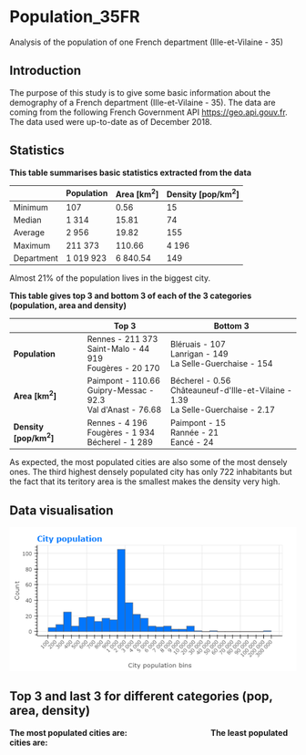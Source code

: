 # Population_35FR
Analysis of the population of one French department (Ille-et-Vilaine - 35)

## Introduction
The purpose of this study is to give some basic information about the demography of a French department (Ille-et-Vilaine - 35). The data are coming from the following French Government API https://geo.api.gouv.fr. The data used were up-to-date as of December 2018.

## Statistics

**This table summarises basic statistics extracted from the data**

|          | Population | Area [km<sup>2</sup>] | Density [pop/km<sup>2</sup>]
---------- | ---------- | --------------------  | ------------------
Minimum    | 107        | 0.56                  | 15
Median     | 1 314      | 15.81                 | 74
Average    | 2 956      | 19.82                 | 155
Maximum    | 211 373    | 110.66                | 4 196
Department | 1 019 923  | 6 840.54              | 149

Almost 21% of the population lives in the biggest city.

**This table gives  top 3 and bottom 3 of each of the 3 categories (population, area and density)**

| | Top 3 | Bottom 3 | 
|-|-------|----------|
|**Population**|Rennes - 211 373 <br> Saint-Malo - 44 919 <br> Fougères - 20 170 |Bléruais - 107 <br> Lanrigan - 149 <br> La Selle-Guerchaise	 - 154|
|**Area [km<sup>2</sup>]**|Paimpont - 110.66 <br> Guipry-Messac - 92.3 <br> Val d'Anast - 76.68 |Bécherel - 0.56 <br> Châteauneuf-d'Ille-et-Vilaine - 1.39 <br> La Selle-Guerchaise - 2.17|
|**Density [pop/km<sup>2</sup>]**|Rennes - 4 196 <br> Fougères - 1 934 <br> Bécherel - 1 289 |Paimpont - 15 <br> Rannée - 21 <br> Eancé - 24|

As expected, the most populated cities are also some of the most densely ones. The third highest densely populated city has only 722 inhabitants but the fact that its teritory area is the smallest makes the density very high.


## Data visualisation
![](/Graphs/CityPopulation.png)

## Top 3 and last 3 for different categories (pop, area, density)
**The most populated cities are: &emsp;&emsp;&emsp;&emsp;&emsp;&emsp;&emsp;&emsp;&emsp;&emsp; The least populated cities are:**
